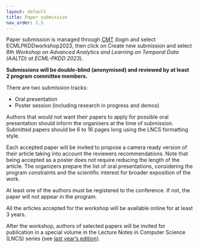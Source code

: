 ```yaml
---
layout: default
title: Paper submission
nav_order: 2.5
---
```


Paper submission is managed through [CMT](https://cmt3.research.microsoft.com/ECMLPKDDworkshop2023) (login and select ECMLPKDDworkshop2023, then click on Create new submission and select _8th Workshop on Advanced Analytics and Learning on Temporal Data (AALTD) at ECML-PKDD 2023_).

**Submissions will be double-blind (anonymised) and reviewed by at least 2 program committee members.**


There are  two submission tracks:
* Oral presentation
* Poster session (including research in progress and demos)


Authors that would not want their papers to apply for possible oral presentation should inform the organisers at the time of submission. Submitted papers should be 6 to 16 pages long using the LNCS formatting style.

Each accepted paper will be invited to propose a camera ready version of their article taking into account the reviewers recommendations. Note that being accepted as a poster does not require reducing the length of the article. The organizers prepare the list of oral presentations, considering the program constraints and the scientific interest for broader exposition of the work.

At least one of the authors must be registered to the conference. If not, the paper will not appear in the program.

All the articles accepted for the workshop will be available online for at least 3 years.
 
After the workshop, authors of selected papers will be invited for publication in a special volume in the Lecture Notes in Computer Science (LNCS) series (see [last year’s edition](https://link.springer.com/book/10.1007/978-3-031-24378-3)).

